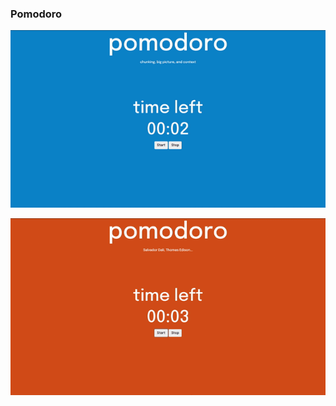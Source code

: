 ### Pomodoro

![Relax to Focused](https://raw.githubusercontent.com/EpicureanHeron/pomodoro/master/readmeImages/focusToRelax.gif)

![Focused to Relax](https://raw.githubusercontent.com/EpicureanHeron/pomodoro/master/readmeImages/relaxToFocus.gif)

